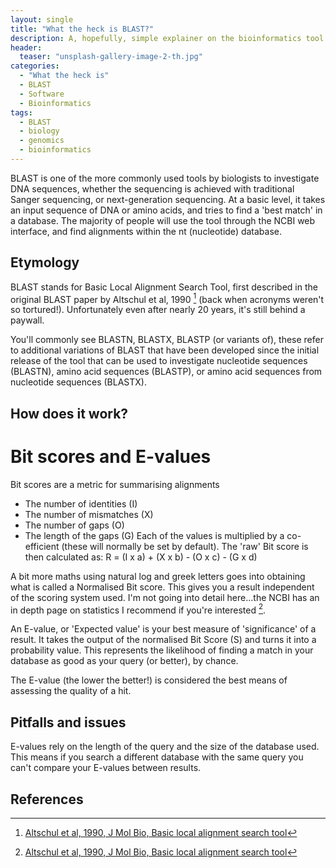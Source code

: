```yaml
---
layout: single
title: "What the heck is BLAST?"
description: A, hopefully, simple explainer on the bioinformatics tool BLAST
header:
  teaser: "unsplash-gallery-image-2-th.jpg"
categories:
  - "What the heck is"
  - BLAST
  - Software
  - Bioinformatics
tags:
  - BLAST
  - biology
  - genomics
  - bioinformatics
---
```


BLAST is one of the more commonly used tools by biologists to investigate DNA sequences, whether the sequencing is achieved with traditional Sanger sequencing, or next-generation sequencing. At a basic level, it takes an input sequence of DNA or amino acids, and tries to find a 'best match' in a database. The majority of people will use the tool through the NCBI web interface, and find alignments within the nt (nucleotide) database.

## Etymology
BLAST stands for Basic Local Alignment Search Tool, first described in the original BLAST paper by Altschul et al, 1990 [^1] (back when acronyms weren't so tortured!).
Unfortunately even after nearly 20 years, it's still behind a paywall.

You'll commonly see BLASTN, BLASTX, BLASTP (or variants of), these refer to additional variations of BLAST that have been developed since the initial release of the tool that can be used to investigate nucleotide sequences (BLASTN), amino acid sequences (BLASTP), or amino acid sequences from nucleotide sequences (BLASTX).

## How does it work?



# Bit scores and E-values
Bit scores are a metric for summarising alignments
 - The number of identities (I)
 - The number of mismatches (X)
 - The number of gaps (O)
 - The length of the gaps (G)
Each of the values is multiplied by a co-efficient (these will normally be set by default).
The 'raw' Bit score is then calculated as:
R = (I x a) + (X x b) - (O x c) - (G x d)

A bit more maths using natural log and greek letters goes into obtaining what is called a Normalised Bit score. This gives you a result independent of the scoring system used. I'm not going into detail here...the NCBI has an in depth page on statistics I recommend if you're interested [^1].

An E-value, or 'Expected value' is your best measure of 'significance' of a result.
It takes the output of the normalised Bit Score (S) and turns it into a probability value.
This represents the likelihood of finding a match in your database as good as your query (or better), by chance.

The E-value (the lower the better!) is considered the best means of assessing the quality of a hit.

## Pitfalls and issues


E-values rely on the length of the query and the size of the database used.
This means if you search a different database with the same query you can't compare your E-values between results.
## References

[^1]: [Altschul et al, 1990, J Mol Bio, Basic local alignment search tool](https://www.ncbi.nlm.nih.gov/pubmed/2231712)
[^2]: [The Statistics of Sequence Similarity Scores](https://www.ncbi.nlm.nih.gov/BLAST/tutorial/Altschul-1.html)
